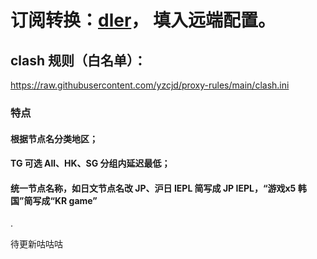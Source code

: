 # 订阅转换：[dler](https://sub.dler.io/)， 填入远端配置。


## clash 规则（白名单）：
https://raw.githubusercontent.com/yzcjd/proxy-rules/main/clash.ini

### 特点
#### 根据节点名分类地区；
#### TG 可选 All、HK、SG 分组内延迟最低；
#### 统一节点名称，如日文节点名改 JP、沪日 IEPL 简写成 JP IEPL，“游戏x5 韩国”简写成“KR game”

.

待更新咕咕咕
